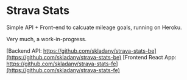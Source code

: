 # Strava Stats

Simple API + Front-end to calcuate mileage goals, running on Heroku.

Very much, a work-in-progress.

[Backend API: https://github.com/skladany/strava-stats-be](https://github.com/skladany/strava-stats-be)
[Frontend React App: https://github.com/skladany/strava-stats-fe](https://github.com/skladany/strava-stats-fe)
